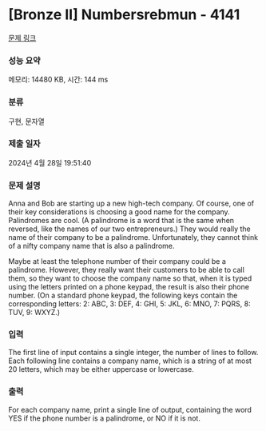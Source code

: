 # [Bronze II] Numbersrebmun - 4141 

[문제 링크](https://www.acmicpc.net/problem/4141) 

### 성능 요약

메모리: 14480 KB, 시간: 144 ms

### 분류

구현, 문자열

### 제출 일자

2024년 4월 28일 19:51:40

### 문제 설명

<p>Anna and Bob are starting up a new high-tech company. Of course, one of their key considerations is choosing a good name for the company. Palindromes are cool. (A palindrome is a word that is the same when reversed, like the names of our two entrepreneurs.) They would really the name of their company to be a palindrome. Unfortunately, they cannot think of a nifty company name that is also a palindrome.</p>

<p>Maybe at least the telephone number of their company could be a palindrome. However, they really want their customers to be able to call them, so they want to choose the company name so that, when it is typed using the letters printed on a phone keypad, the result is also their phone number. (On a standard phone keypad, the following keys contain the corresponding letters: 2: ABC, 3: DEF, 4: GHI, 5: JKL, 6: MNO, 7: PQRS, 8: TUV, 9: WXYZ.)</p>

### 입력 

 <p>The first line of input contains a single integer, the number of lines to follow. Each following line contains a company name, which is a string of at most 20 letters, which may be either uppercase or lowercase.</p>

### 출력 

 <p>For each company name, print a single line of output, containing the word YES if the phone number is a palindrome, or NO if it is not.</p>

